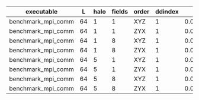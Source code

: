 |        executable |  L | halo | fields | order | ddindex |           mean |      throughput |                                                                                                   rundir|
|-------------------|----|------|--------|-------|---------|----------------|-----------------|---------------------------------------------------------------------------------------------------------|
|benchmark_mpi_comm | 64 |    1 |      1 |   XYZ |       1 | 0.000297649381 |      2354.89183 | 000005/000000_run/work|
|benchmark_mpi_comm | 64 |    1 |      1 |   ZYX |       1 | 0.000298572367 |      2347.61208 | 000005/000001_run/work|
|benchmark_mpi_comm | 64 |    1 |      8 |   XYZ |       1 |   0.0025745938 |      2177.99669 | 000005/000002_run/work|
|benchmark_mpi_comm | 64 |    1 |      8 |   ZYX |       1 |  0.00255302678 |      2196.39559 | 000005/000003_run/work|
|benchmark_mpi_comm | 64 |    5 |      1 |   XYZ |       1 |  0.00149319388 |      2649.27141 | 000005/000004_run/work|
|benchmark_mpi_comm | 64 |    5 |      1 |   ZYX |       1 |  0.00149740625 |      2641.81871 | 000005/000005_run/work|
|benchmark_mpi_comm | 64 |    5 |      8 |   XYZ |       1 |   0.0142920801 | 1290696940000.0 | 000005/000006_run/work|
|benchmark_mpi_comm | 64 |    5 |      8 |   ZYX |       1 |   0.0141128442 | 1307089050000.0 | 000005/000007_run/work|
